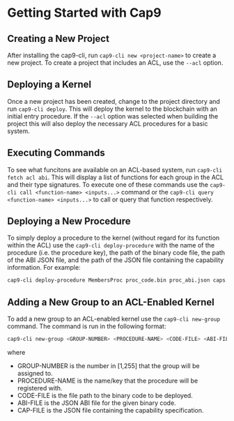 # Getting Started with Cap9

## Creating a New Project

After installing the cap9-cli, run `cap9-cli new <project-name>` to create a new
project. To create a project that includes an ACL, use the `--acl` option.

## Deploying a Kernel

Once a new project has been created, change to the project directory and run
`cap9-cli deploy`. This will deploy the kernel to the blockchain with an initial
entry procedure. If the `--acl` option was selected when building the project
this will also deploy the necessary ACL procedures for a basic system.

## Executing Commands

To see what funcitons are available on an ACL-based system, run `cap9-cli fetch
acl abi`. This will display a list of functions for each group in the ACL and
their type signatures. To execute one of these commands use the `cap9-cli call
<function-name> <inputs...>` command or the `cap9-cli query <function-name>
<inputs...>` to call or query that function respectively.

## Deploying a New Procedure

To simply deploy a procedure to the kernel (without regard for its function
within the ACL) use the `cap9-cli deploy-procedure` with the name of the
procedure (i.e. the procedure key), the path of the binary code file, the path
of the ABI JSON file, and the path of the JSON file containing the capability
information. For example:

```sh
cap9-cli deploy-procedure MembersProc proc_code.bin proc_abi.json caps.json
```

## Adding a New Group to an ACL-Enabled Kernel

To add a new group to an ACL-enabled kernel use the `cap9-cli new-group`
command. The command is run in the following format:

```sh
cap9-cli new-group <GROUP-NUMBER> <PROCEDURE-NAME> <CODE-FILE> <ABI-FILE> <CAP-FILE>
```

where

* GROUP-NUMBER is the number in [1,255] that the group will be assigned to.
* PROCEDURE-NAME is the name/key that the procedure will be registered with.
* CODE-FILE is the file path to the binary code to be deployed.
* ABI-FILE is the JSON ABI file for the given binary code.
* CAP-FILE is the JSON file containing the capability specification.
